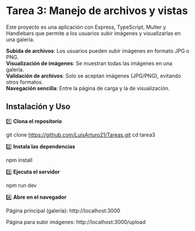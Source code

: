 # Tarea 3: Manejo de archivos y vistas

Este proyecto es una aplicación con Express, TypeScript, Multer y Handlebars que permite a los usuarios subir imágenes y visualizarlas en una galería.


**Subida de archivos**: Los usuarios pueden subir imágenes en formato JPG o PNG.  
**Visualización de imágenes**: Se muestran todas las imágenes en una galería.  
**Validación de archivos**: Solo se aceptan imágenes (JPG/PNG), evitando otros formatos.  
**Navegación sencilla**: Entre la página de carga y la de visualización.  

## Instalación y Uso  

1️⃣ **Clona el repositorio**  

git clone https://github.com/LuisArturo21/Tareas.git
cd tarea3

2️⃣ **Instala las dependencias**

npm install

3️⃣ **Ejecuta el servidor**

npm run dev

4️⃣ **Abre en el navegador**

Página principal (galería): http://localhost:3000

Página para subir imágenes: http://localhost:3000/upload

